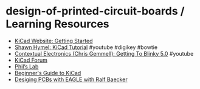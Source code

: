 # design-of-printed-circuit-boards / Learning Resources

- [KiCad Website: Getting Started](https://docs.kicad.org/5.1/en/getting_started_in_kicad/getting_started_in_kicad.html)
- [Shawn Hymel: KiCad Tutorial](https://www.youtube.com/playlist?list=PL3bNyZYHcRSUhUXUt51W6nKvxx2ORvUQB) #youtube #digikey #bowtie
- [Contextual Electronics (Chris Gemmell): Getting To Blinky 5.0](https://www.youtube.com/playlist?list=PLy2022BX6EspFAKBCgRuEuzapuz_4aJCn) #youtube
- [KiCad Forum](https://forum.kicad.info)
- [Phil’s Lab](https://www.youtube.com/channel/UCVryWqJ4cSlbTSETBHpBUWw)
- [Beginner's Guide to KiCad](https://learn.sparkfun.com/tutorials/beginners-guide-to-kicad/introduction)
- [Desiging PCBs with EAGLE with Ralf Baecker](https://docs.google.com/presentation/d/1j4vklcrxh7ywOzJACoTlfZ40l9tuwTwVMUbKXEBIZwU/edit#slide=id.gb1fd486fc7_0_331)